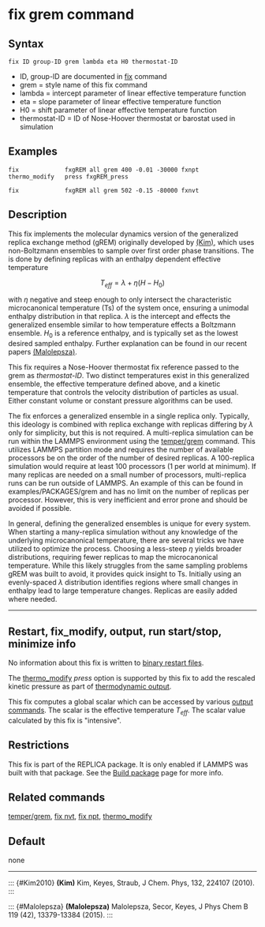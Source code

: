 # fix grem command

## Syntax

    fix ID group-ID grem lambda eta H0 thermostat-ID

-   ID, group-ID are documented in [fix](fix) command
-   grem = style name of this fix command
-   lambda = intercept parameter of linear effective temperature
    function
-   eta = slope parameter of linear effective temperature function
-   H0 = shift parameter of linear effective temperature function
-   thermostat-ID = ID of Nose-Hoover thermostat or barostat used in
    simulation

## Examples

``` LAMMPS
fix             fxgREM all grem 400 -0.01 -30000 fxnpt
thermo_modify   press fxgREM_press

fix             fxgREM all grem 502 -0.15 -80000 fxnvt
```

## Description

This fix implements the molecular dynamics version of the generalized
replica exchange method (gREM) originally developed by [(Kim)](Kim2010),
which uses non-Boltzmann ensembles to sample over first order phase
transitions. The is done by defining replicas with an enthalpy dependent
effective temperature

$$T_{eff} = \lambda + \eta (H - H_0)$$

with $\eta$ negative and steep enough to only intersect the
characteristic microcanonical temperature (Ts) of the system once,
ensuring a unimodal enthalpy distribution in that replica. $\lambda$ is
the intercept and effects the generalized ensemble similar to how
temperature effects a Boltzmann ensemble. $H_0$ is a reference enthalpy,
and is typically set as the lowest desired sampled enthalpy. Further
explanation can be found in our recent papers
[(Malolepsza)](Malolepsza).

This fix requires a Nose-Hoover thermostat fix reference passed to the
grem as *thermostat-ID*. Two distinct temperatures exist in this
generalized ensemble, the effective temperature defined above, and a
kinetic temperature that controls the velocity distribution of particles
as usual. Either constant volume or constant pressure algorithms can be
used.

The fix enforces a generalized ensemble in a single replica only.
Typically, this ideology is combined with replica exchange with replicas
differing by $\lambda$ only for simplicity, but this is not required. A
multi-replica simulation can be run within the LAMMPS environment using
the [temper/grem](temper_grem) command. This utilizes LAMMPS partition
mode and requires the number of available processors be on the order of
the number of desired replicas. A 100-replica simulation would require
at least 100 processors (1 per world at minimum). If many replicas are
needed on a small number of processors, multi-replica runs can be run
outside of LAMMPS. An example of this can be found in
examples/PACKAGES/grem and has no limit on the number of replicas per
processor. However, this is very inefficient and error prone and should
be avoided if possible.

In general, defining the generalized ensembles is unique for every
system. When starting a many-replica simulation without any knowledge of
the underlying microcanonical temperature, there are several tricks we
have utilized to optimize the process. Choosing a less-steep $\eta$
yields broader distributions, requiring fewer replicas to map the
microcanonical temperature. While this likely struggles from the same
sampling problems gREM was built to avoid, it provides quick insight to
Ts. Initially using an evenly-spaced $\lambda$ distribution identifies
regions where small changes in enthalpy lead to large temperature
changes. Replicas are easily added where needed.

------------------------------------------------------------------------

## Restart, fix_modify, output, run start/stop, minimize info

No information about this fix is written to [binary restart
files](restart).

The [thermo_modify](thermo_modify) *press* option is supported by this
fix to add the rescaled kinetic pressure as part of [thermodynamic
output](thermo_style).

This fix computes a global scalar which can be accessed by various
[output commands](Howto_output). The scalar is the effective temperature
$T_{eff}$. The scalar value calculated by this fix is \"intensive\".

## Restrictions

This fix is part of the REPLICA package. It is only enabled if LAMMPS
was built with that package. See the [Build package](Build_package) page
for more info.

## Related commands

[temper/grem](temper_grem), [fix nvt](fix_nh), [fix npt](fix_nh),
[thermo_modify](thermo_modify)

## Default

none

------------------------------------------------------------------------

::: {#Kim2010}
**(Kim)** Kim, Keyes, Straub, J Chem. Phys, 132, 224107 (2010).
:::

::: {#Malolepsza}
**(Malolepsza)** Malolepsza, Secor, Keyes, J Phys Chem B 119 (42),
13379-13384 (2015).
:::
